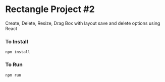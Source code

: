 # Rectangle Project #2

Create, Delete, Resize, Drag Box with layout save and delete options
using React

### To Install

```
npm install
```

### To Run

```
npm run
```
